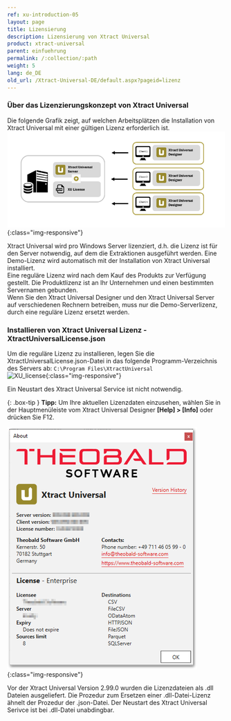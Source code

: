 ```yaml
---
ref: xu-introduction-05
layout: page
title: Lizensierung
description: Lizensierung von Xtract Universal
product: xtract-universal
parent: einfuehrung
permalink: /:collection/:path
weight: 5
lang: de_DE
old_url: /Xtract-Universal-DE/default.aspx?pageid=lizenz
---
```


### Über das Lizenzierungskonzept von Xtract Universal
Die folgende Grafik zeigt, auf welchen Arbeitsplätzen die Installation von Xtract Universal mit einer gültigen Lizenz erforderlich ist.
<br>
![client-server-archi](/img/content/xu/client_server_architektur_xu.png){:class="img-responsive"}<br>

Xtract Universal wird pro Windows Server lizenziert, d.h. die Lizenz ist für den Server notwendig, auf dem die Extraktionen ausgeführt werden. Eine Demo-Lizenz wird automatisch mit der Installation von Xtract Universal installiert. <br>
Eine reguläre Lizenz wird nach dem Kauf des Produkts zur Verfügung gestellt. Die Produktlizenz ist an Ihr Unternehmen und einen bestimmten Servernamen gebunden.<br>
Wenn Sie den Xtract Universal Designer und den Xtract Universal Server auf verschiedenen Rechnern betreiben, muss nur die Demo-Serverlizenz, durch eine reguläre Lizenz ersetzt werden.
 
### Installieren von Xtract Universal Lizenz - XtractUniversalLicense.json
Um die reguläre Lizenz zu installieren, legen Sie die XtractUniversalLicense.json-Datei in das folgende Programm-Verzeichnis des Servers ab:
`C:\Program Files\XtractUniversal` <br>
 ![XU_license](/img/content/xu/xu_json_license.png ){:class="img-responsive"}

Ein Neustart des Xtract Universal Service ist nicht notwendig.

{: .box-tip }
**Tipp:** Um Ihre aktuellen Lizenzdaten einzusehen, wählen Sie in der Hauptmenüleiste vom Xtract Universal Designer  **[Help] > [Info]** oder drücken Sie F12.<br>

![Demo_License](/img/content/xu/xu_demo_license.png){:class="img-responsive"}

Vor der Xtract Universal Version 2.99.0 wurden die Lizenzdateien als .dll Dateien ausgeliefert. Die Prozedur zum Ersetzen einer .dll-Datei-Lizenz ähnelt der Prozedur der .json-Datei. Der Neustart des Xtract Universal Serivce ist bei .dll-Datei unabdingbar.

